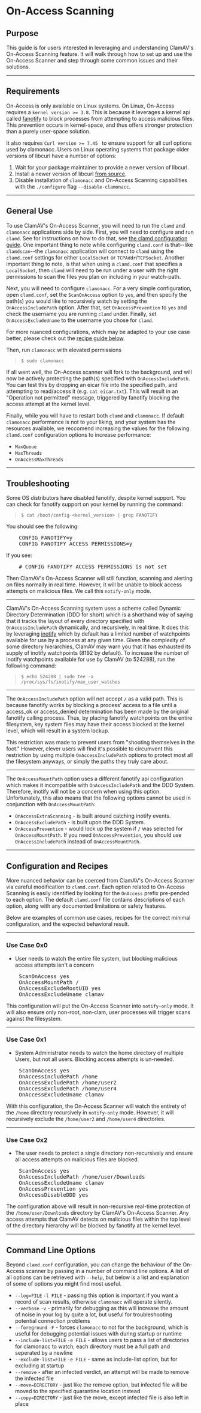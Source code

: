 # On-Access Scanning

## Purpose

This guide is for users interested in leveraging and understanding ClamAV's On-Access Scanning feature. It will walk through how to set up and use the On-Access Scanner and step through some common issues and their solutions.

---

## Requirements

On-Access is only available on Linux systems. On Linux, On-Access requires a `kernel version >= 3.8`. This is because it leverages a kernel api called [fanotify](http://man7.org/linux/man-pages/man7/fanotify.7.html) to block processes from attempting to access malicious files. This prevention occurs in kernel-space, and thus offers stronger protection than a purely user-space solution.

It also requires `Curl version >= 7.45 ` to ensure support for all curl options used by clamonacc. Users on Linux operating systems that package older versions of libcurl have a number of options:

  1. Wait for your package maintainer to provide a newer version of libcurl.
  2. Install a newer version of libcurl [from source](https://curl.haxx.se/download.html).
  3. Disable installation of `clamonacc` and On-Access Scanning capabilities with the `./configure` flag `--disable-clamonacc`.

---

## General Use

To use ClamAV's On-Access Scanner, you will need to run the `clamd` and `clamonacc` applications side by side. First, you will need to configure and run `clamd`. See for instructions on how to do that, see [the clamd configuration guide](https://www.clamav.net/documents/configuration#clamdconf). One important thing to note while configuring `clamd.conf` is that--like `clamdscan`--the `clamonacc` application will connect to `clamd` using the `clamd.conf` settings for either `LocalSocket` or `TCPAddr`/`TCPSocket`. Another important thing to note, is that when using a `clamd.conf` that specifies a `LocalSocket`, then `clamd` will need to be run under a user with the right permissions to scan the files you plan on including in your watch-path.


Next, you will need to configure `clamonacc`. For a very simple configuration, open `clamd.conf`, set the `ScanOnAccess` option to `yes`, and then specify the path(s) you would like to recursively watch by setting the `OnAccessIncludePath` option. After that, set `OnAccessPrevention` to `yes` and check the username you are running `clamd` under. Finally, set `OnAccessExcludeUname` to the username you chose for `clamd`.

For more nuanced configurations, which may be adapted to your use case better, please check out the [recipe guide below](https://www.clamav.net/documents/on-access-scanning#configuration-and-recipes).

Then, run `clamonacc` with elevated permissions 

> `$ sudo clamonacc`

If all went well, the On-Access scanner will fork to the background, and will now be actively protecting the path(s) specified with `OnAccessIncludePath`. You can test this by dropping an eicar file into the specified path, and attempting to read/access it (e.g. `cat eicar.txt`). This will result in an "Operation not permitted" message, triggered by fanotify blocking the access attempt at the kernel level.

Finally, while you will have to restart both `clamd` and `clamonacc`. If default `clamonacc` performance is not to your liking, and your system has the resources available, we reccomend increasing the values for the following `clamd.conf` configuration options to increase performance:

- `MaxQueue`
- `MaxThreads`
- `OnAccessMaxThreads`

---

## Troubleshooting

Some OS distributors have disabled fanotify, despite kernel support. You can check for fanotify support on your kernel by running the command:

> `$ cat /boot/config-<kernel_version> | grep FANOTIFY`

You should see the following:

<pre>
    CONFIG_FANOTIFY=y
    CONFIG_FANOTIFY_ACCESS_PERMISSIONS=y
</pre>

If you see:

<pre>
    # CONFIG_FANOTIFY_ACCESS_PERMISSIONS is not set
</pre>

Then ClamAV's On-Access Scanner will still function, scanning and alerting on files normally in real time. However, it will be unable to block access attempts on malicious files. We call this `notify-only` mode.

---

ClamAV's On-Access Scanning system uses a scheme called Dynamic Directory Determination (DDD for short) which is a shorthand way of saying that it tracks the layout of every directory specified with `OnAccessIncludePath` dynamically, and recursively, in real time. It does this by leveraging [inotify](http://man7.org/linux/man-pages/man7/inotify.7.html) which by default has a limited number of watchpoints available for use by a process at any given time. Given the complexity of some directory hierarchies, ClamAV may warn you that it has exhausted its supply of inotify watchpoints (8192 by default). To increase the number of inotify watchpoints available for use by ClamAV (to 524288), run the following command:

> `$ echo 524288 | sudo tee -a /proc/sys/fs/inotify/max_user_watches`

---

The `OnAccessIncludePath` option will not accept `/` as a valid path. This is because fanotify works by blocking a process' access to a file until a access_ok or access_denied determination has been made by the original fanotify calling process. Thus, by placing fanotify watchpoints on the entire filesystem, key system files may have their access blocked at the kernel level, which will result in a system lockup.

This restriction was made to prevent users from "shooting themselves in the foot." However, clever users will find it's possible to circumvent this restriction by using multiple `OnAccessIncludePath` options to protect most all the filesystem anyways, or simply the paths they truly care about.

---

The `OnAccessMountPath` option uses a different fanotify api configuration which makes it incompatible with `OnAccessIncludePath` and the DDD System. Therefore, inotify will not be a concern when using this option. Unfortunately, this also means that the following options cannot be used in conjunction with `OnAccessMountPath`:

- `OnAccessExtraScanning` - is built around catching inotify events.
- `OnAccessExcludePath` - is built upon the DDD System.
- `OnAccessPrevention` - would lock up the system if `/` was selected for `OnAccessMountPath`. If you need `OnAccessPrevention`, you should use `OnAccessIncludePath` instead of `OnAccessMountPath`.

---

## Configuration and Recipes

More nuanced behavior can be coerced from ClamAV's On-Access Scanner via careful modification to `clamd.conf`. Each option related to On-Access Scanning is easily identified by looking for the `OnAccess` prefix pre-pended to each option. The default `clamd.conf` file contains descriptions of each option, along with any documented limitations or safety features.

Below are examples of common use cases, recipes for the correct minimal configuration, and the expected behavioral result.

---

### Use Case 0x0

- User needs to watch the entire file system, but blocking malicious access attempts isn't a concern
<pre>
    ScanOnAccess yes
    OnAccessMountPath /
    OnAccessExcludeRootUID yes
    OnAccessExcludeUname clamav
</pre>

This configuration will put the On-Access Scanner into `notify-only` mode. It will also ensure only non-root, non-clam, user processes will trigger scans against the filesystem.

---

### Use Case 0x1

- System Administrator needs to watch the home directory of multiple Users, but not all users. Blocking access attempts is un-needed.
<pre>
    ScanOnAccess yes
    OnAccessIncludePath /home
    OnAccessExcludePath /home/user2
    OnAccessExcludePath /home/user4
    OnAccessExcludeUname clamav
</pre>

With this configuration, the On-Access Scanner will watch the entirety of the `/home` directory recursively in `notify-only` mode. However, it will recursively exclude the `/home/user2` and `/home/user4` directories.

---

### Use Case 0x2

- The user needs to protect a single directory non-recursively and ensure all access attempts on malicious files are blocked.
<pre>
    ScanOnAccess yes
    OnAccessIncludePath /home/user/Downloads
    OnAccessExcludeUname clamav
    OnAccessPrevention yes
    OnAccessDisableDDD yes
</pre>

The configuration above will result in non-recursive real-time protection of the `/home/user/Downloads` directory by ClamAV's On-Access Scanner. Any access attempts that ClamAV detects on malicious files within the top level of the directory hierarchy will be blocked by fanotify at the kernel level.

---

## Command Line Options

Beyond `clamd.conf` configuration, you can change the behaviour of the On-Access scanner by passing in a number of command line options. A list of all options can be retrieved with `--help`, but below is a list and explanation of some of options you might find most useful.

- `--log=FILE` `-l FILE` - passing this option is important if you want a record of scan results, otherwise `clamonacc` will operate silently.
- `--verbose` `-v` - primarily for debugging as this will increase the amount of noise in your log by quite a lot, but useful for troubleshooting potential connection problems
- `--foreground` `-F` - forces `clamonacc` to not for the background, which is useful for debugging potential issues with during startup or runtime
- `--include-list=FILE` `-e FILE` - allows users to pass a list of directories for clamonacc to watch, each directory must be a full path and seperated by a newline
- `--exclude-list=FILE` `-e FILE` - same as include-list option, but for excluding at startup
- `--remove` - after an infected verdict, an attempt will be made to remove the infected file
- `--move=DIRECTORY` - just like the remove option, but infected file will be moved to the specified quarantine location instead
- `--copy=DIRECTORY` - just like the move, except infected file is also left in place
